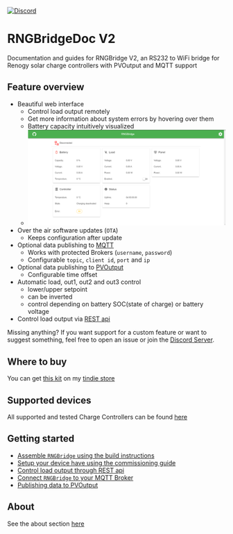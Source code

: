 [![Discord](https://img.shields.io/discord/781219798931603527.svg?label=enwi&logo=discord&logoColor=ffffff&color=7389D8&labelColor=6A7EC2)](https://discord.gg/YxVyJWX62h)

# RNGBridgeDoc V2
Documentation and guides for RNGBridge V2, an RS232 to WiFi bridge for Renogy solar charge controllers with PVOutput and MQTT support
<!-- ![pcb](https://github.com/enwi/RNGBridgeDoc/blob/main/images/populated_pcb.jpg) -->

## Feature overview
- Beautiful web interface
   - Control load output remotely
   - Get more information about system errors by hovering over them
   - Battery capacity intuitively visualized
   - ![web interface](https://github.com/enwi/RNGBridgeDoc/blob/main/images/webinterface.png)
- Over the air software updates (`OTA`)
   - Keeps configuration after update
- Optional data publishing to [MQTT](https://en.wikipedia.org/wiki/MQTT)
   - Works with protected Brokers (`username`, `password`)
   - Configurable `topic`, `client id`, `port` and `ip`
- Optional data publishing to [PVOutput](https://pvoutput.org)
   - Configurable time offset
- Automatic load, out1, out2 and out3 control
   - lower/upper setpoint
   - can be inverted
   - control depending on battery SOC(state of charge) or battery voltage
- Control load output via [REST api](https://github.com/enwi/RNGBridgeDoc/blob/main/rest.md)

Missing anything? If you want support for a custom feature or want to suggest something, feel free to open an issue or join the [Discord Server](https://discord.gg/YxVyJWX62h).

## Where to buy
You can get [this kit](https://www.tindie.com/products/21360/) on my [tindie store](https://www.tindie.com/stores/enwi/#store-section-products)

## Supported devices
All supported and tested Charge Controllers can be found [here](https://github.com/enwi/RNGBridgeDoc/blob/main/controllers.md)

## Getting started
- [Assemble `RNGBridge` using the build instructions](https://github.com/enwi/RNGBridgeDoc/blob/main/soldering.md)
- [Setup your device have using the commissioning guide](https://github.com/enwi/RNGBridgeDoc/blob/main/comissioning.md)
- [Control load output through REST api](https://github.com/enwi/RNGBridgeDoc/blob/main/rest.md)
- [Connect `RNGBridge` to your MQTT Broker](https://github.com/enwi/RNGBridgeDoc/blob/main/mqtt.md)
- [Publishing data to PVOutput](https://github.com/enwi/RNGBridgeDoc/blob/main/pvoutput.md)

## About
See the about section [here](https://github.com/enwi/RNGBridgeDoc/blob/main/about.md)
